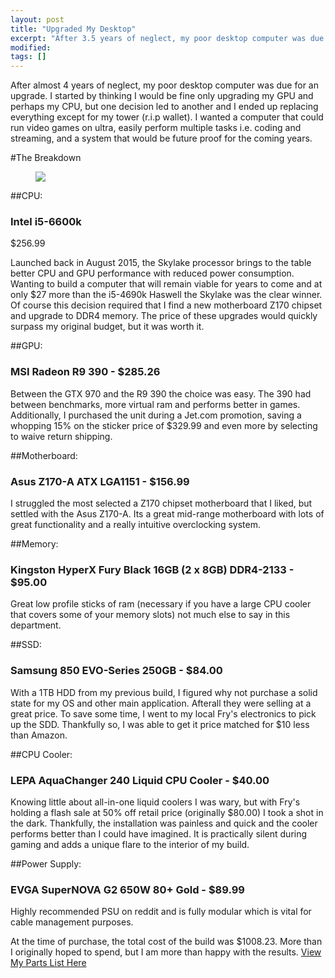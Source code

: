 ```yaml
---
layout: post
title: "Upgraded My Desktop"
excerpt: "After 3.5 years of neglect, my poor desktop computer was due for an upgrade."
modified:
tags: []
---
```


After almost 4 years of neglect, my poor desktop computer was due for an upgrade. I started by thinking I would be fine only upgrading my GPU and perhaps my CPU, but one decision led to another and I ended up replacing everything except for my tower (r.i.p wallet). I wanted a computer that could run video games on ultra, easily perform multiple tasks i.e. coding and streaming, and a system that would be future proof for the coming years. 

#The Breakdown

<figure>
	<img src="http://i.imgur.com/H3ameFh.jpg">
</figure>

##CPU:
### Intel i5-6600k
$256.99

Launched back in August 2015, the Skylake processor brings to the table better CPU and GPU performance with reduced power consumption. Wanting to build a computer that will remain viable for years to come and at only $27 more than the i5-4690k Haswell the Skylake was the clear winner. Of course this decision required that I find a new motherboard Z170 chipset and upgrade to DDR4 memory. The price of these upgrades would quickly surpass my original budget, but it was worth it.

##GPU:
### MSI Radeon R9 390 - $285.26

Between the GTX 970 and the R9 390 the choice was easy. The 390 had between benchmarks, more virtual ram and performs better in games. Additionally, I purchased the unit during a Jet.com promotion, saving a whopping 15% on the sticker price of $329.99 and even more by selecting to waive return shipping.

##Motherboard:
### Asus Z170-A ATX LGA1151 - $156.99

I struggled the most selected a Z170 chipset motherboard that I liked, but settled with the Asus Z170-A. Its a great mid-range motherboard with lots of great functionality and a really intuitive overclocking system.

##Memory:
### Kingston HyperX Fury Black 16GB (2 x 8GB) DDR4-2133 - $95.00

Great low profile sticks of ram (necessary if you have a large CPU cooler that covers some of your memory slots) not much else to say in this department.

##SSD:
### Samsung 850 EVO-Series 250GB - $84.00

With a 1TB HDD from my previous build, I figured why not purchase a solid state for my OS and other main application. Afterall they were selling at a great price. To save some time, I went to my local Fry's electronics to pick up the SDD. Thankfully so, I was able to get it price matched for $10 less than Amazon.

##CPU Cooler:
### LEPA AquaChanger 240 Liquid CPU Cooler - $40.00

Knowing little about all-in-one liquid coolers I was wary, but with Fry's holding a flash sale at 50% off retail price (originally $80.00) I took a shot in the dark. Thankfully, the installation was painless and quick and the cooler performs better than I could have imagined. It is practically silent during gaming and adds a unique flare to the interior of my build. 

##Power Supply:
### EVGA SuperNOVA G2 650W 80+ Gold - $89.99

Highly recommended PSU on reddit and is fully modular which is vital for cable management purposes.

At the time of purchase, the total cost of the build was $1008.23. More than I originally hoped to spend, but I am more than happy with the results. [View My Parts List Here](http://pcpartpicker.com/p/jYJKWZ)